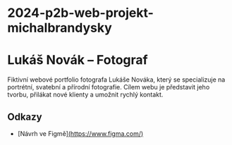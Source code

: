 # 2024-p2b-web-projekt-michalbrandysky
# Lukáš Novák – Fotograf

Fiktivní webové portfolio fotografa Lukáše Nováka, který se specializuje na portrétní, svatební a přírodní fotografie. Cílem webu je představit jeho tvorbu, přilákat nové klienty a umožnit rychlý kontakt.

## Odkazy
- [Návrh ve Figmě][(https://www.figma.com/) ](https://www.figma.com/proto/BzuFNyOXvT4nPIqggpdKgD/Untitled?node-id=0-1&t=Fh8cAjtYVWBh2i5b-1)
